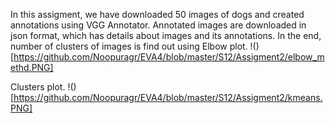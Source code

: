 In this assigment, we have downloaded 50 images of dogs and created annotations using VGG Annotator.
Annotated images are downloaded in json format, which has details about images and its annotations. 
In the end, number of clusters of images is find out using Elbow plot.
!()[https://github.com/Noopuragr/EVA4/blob/master/S12/Assigment2/elbow_methd.PNG]

Clusters plot.
!()[https://github.com/Noopuragr/EVA4/blob/master/S12/Assigment2/kmeans.PNG]
